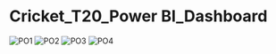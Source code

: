 # Cricket_T20_Power BI_Dashboard

![PO1](https://user-images.githubusercontent.com/104690664/223189047-1526d12e-30e5-492b-847b-b160e3b4c22b.PNG)
![PO2](https://user-images.githubusercontent.com/104690664/223189057-b9cab23a-7e83-4a1f-aef7-e683ed6149f5.PNG)
![PO3](https://user-images.githubusercontent.com/104690664/223189074-e2913623-19c0-46d6-84ed-fc5908ba928f.PNG)
![PO4](https://user-images.githubusercontent.com/104690664/223189086-356f2bb0-1594-47f0-964c-a806ab3311a7.PNG)
